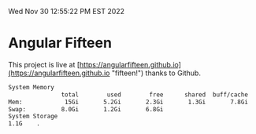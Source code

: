 Wed Nov 30 12:55:22 PM EST 2022

# Angular Fifteen


This project is live at [https://angularfifteen.github.io](https://angularfifteen.github.io "fifteen!") thanks to Github.

```bash
System Memory
               total        used        free      shared  buff/cache   available
Mem:            15Gi       5.2Gi       2.3Gi       1.3Gi       7.8Gi       8.3Gi
Swap:          8.0Gi       1.2Gi       6.8Gi
System Storage
1.1G	.
